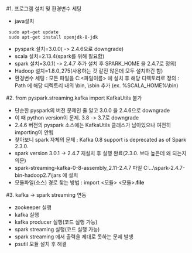#1. 프로그램 설치 및 환경변수 세팅
- java설치

``` 
 sudo apt-get update
 sudo apt-get install openjdk-8-jdk
```
- pyspark 설치=3.0.0( -> 2.4.6으로 downgrade)
- scala 설치=2.13.4(spark를 위해 필요함)
- spark 설치=3.0.1( -> 2.4.7 추가 설치 후 SPARK_HOME 을 2.4.7로 정의)
- Hadoop 설치=1.8.0_275(사용하는 것 같진 않은데 모두 설치하긴 함)
- 환경변수 세팅 : 모든 파일을 C:\<파일이름> 에 설치 후 해당 디렉토리로 정의
                     : Path 에 해당 디렉토리 내의 \bin, \sbin 추가 (ex. %SCALA_HOME%\bin)

#2. from pyspark.streaming.kafka import KafkaUtils 불가
- 단순한 pyspark의 버전 문제인 줄 알고 3.0.0 을 2.4.6으로 downgrade
- 이 때 python version이 문제. 3.8 -> 3.7로 downgrade
- 2.4.6 버전의 pyspark 소스에는 KafkaUtils 클래스가 남아있으나 여전히 importing이 안됨
- 찾아보니 spark 자체의 문제 : Kafka 0.8 support is deprecated as of Spark 2.3.0.
- spark version 3.0.1 -> 2.4.7 재설치 후 실행 완료(2.3.0. 보다 높은데 왜 되는지 의문)
- spark-streaming-kafka-0-8-assembly_2.11-2.4.7 파일 C:\...\spark-2.4.7-bin-hadoop2.7\jars 에 설치
- 모듈파일(소스) 경로 찾는 방법 : 
import <모듈> 
<모듈>.__file__

#3. kafka -> spark streaming 연동
- zookeeper 실행
- kafka 실행
- kafka producer 실행(코드 실행 가능)
- spark streaming 실행(코드 실행 가능)
- spark streaming 에서 출력을 제대로 못하는 문제 발생
- psutil 모듈 설치 후 해결
